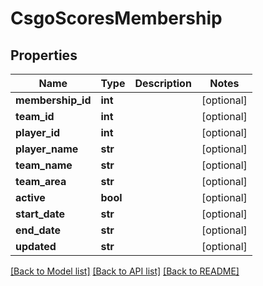 # CsgoScoresMembership

## Properties
Name | Type | Description | Notes
------------ | ------------- | ------------- | -------------
**membership_id** | **int** |  | [optional] 
**team_id** | **int** |  | [optional] 
**player_id** | **int** |  | [optional] 
**player_name** | **str** |  | [optional] 
**team_name** | **str** |  | [optional] 
**team_area** | **str** |  | [optional] 
**active** | **bool** |  | [optional] 
**start_date** | **str** |  | [optional] 
**end_date** | **str** |  | [optional] 
**updated** | **str** |  | [optional] 

[[Back to Model list]](../README.md#documentation-for-models) [[Back to API list]](../README.md#documentation-for-api-endpoints) [[Back to README]](../README.md)


